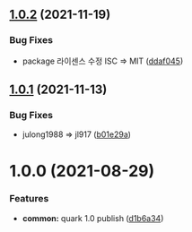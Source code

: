 ## [1.0.2](https://github.com/jl917/react-poret/compare/v1.0.1...v1.0.2) (2021-11-19)


### Bug Fixes

* package 라이센스 수정 ISC => MIT ([ddaf045](https://github.com/jl917/react-poret/commit/ddaf045140e958d604c6de0aaf0a5e40b9796aae))

## [1.0.1](https://github.com/jl917/react-poret/compare/v1.0.0...v1.0.1) (2021-11-13)


### Bug Fixes

* julong1988 => jl917 ([b01e29a](https://github.com/jl917/react-poret/commit/b01e29a422410a9149f70616423532ca643abb7e))

# 1.0.0 (2021-08-29)


### Features

* **common:** quark 1.0 publish ([d1b6a34](https://github.com/jl917/react-poret/commit/d1b6a344bfc56092752ac540947b72832522b802))
